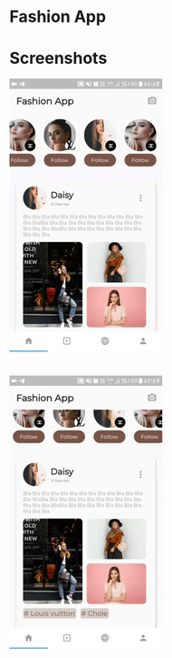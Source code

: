 # Fashion App

# Screenshots

<img src="assets/images/Fashion_App.gif">

# 

<img src="assets/images/FashionApp.gif">




